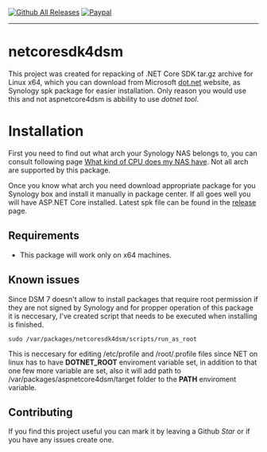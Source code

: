 [![Github All Releases](https://img.shields.io/github/downloads/seba76/netcoresdk4dsm/total.svg)](https://github.com/seba76/netcoresdk4dsm)
[![Paypal](https://img.shields.io/badge/paypal-donate-yellow.svg)](https://paypal.me/seba76/)
___

# netcoresdk4dsm

This project was created for repacking of .NET Core SDK tar.gz archive for Linux x64, which you can download from Microsoft [dot.net](https://dot.net) website, as Synology spk package for easier installation. Only reason you would use this and not aspnetcore4dsm is abbility to use *dotnet tool*.

# Installation
First you need to find out what arch your Synology NAS belongs to, you can consult following page [What kind of CPU does my NAS have](https://www.synology.com/en-global/knowledgebase/DSM/tutorial/Compatibility_Peripherals/What_kind_of_CPU_does_my_NAS_have). Not all arch are supported by this package.

Once you know what arch you need download appropriate package for you Synology box and install it manually in package center. If all goes well you will have ASP.NET Core installed. 
Latest spk file can be found in the [release](https://github.com/seba76/netcoresdk4dsm/releases) page.

## Requirements
- This package will work only on x64 machines.

## Known issues
Since DSM 7 doesn't allow to install packages that require root permission if they are not signed by Synology and for propper operation of this package it is neccesary, I've created script that needs to be executed when installing is finished.
```
sudo /var/packages/netcoresdk4dsm/scripts/run_as_root
```
This is neccesary for editing /etc/profile and /root/.profile files since NET on linux has to have **DOTNET_ROOT** enviroment variable set, in addition to that one few more variable are set, also it will add path to /var/packages/aspnetcore4dsm/target folder to the **PATH** enviroment variable.

## Contributing

If you find this project useful you can mark it by leaving a Github *Star* or if you have any issues create one.
